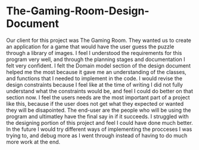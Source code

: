 # The-Gaming-Room-Design-Document
Our client for this project was The Gaming Room. They wanted us to create an application for a game that would have the user guess the puzzle through a library of images. I feel I understood the requirements for this program very well, and through the planning stages and documentation I felt very confident. I felt the Domain model section of the design document helped me the most because it gave me an understanding of the classes, and functions that I needed to implement in the code. I would revise the design constraints because I feel like at the time of writing I did not fully understand what the constraints would be, and feel I could do better on that section now. I feel the users needs are the most important part of a project like this, because if the user does not get what they expected or wanted they will be disapointed. The end-user are the people who will be using the program and ultimatley have the final say in if it succeeds. I struggled with the designing portion of this project and feel I could have done much better. In the future I would try different ways of implementing the procceses I was trying to, and debug more as I went through instead of having to do much more work at the end.
